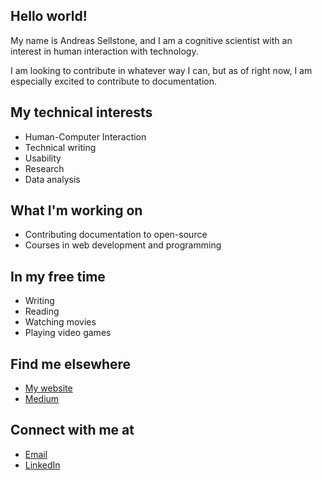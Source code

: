 ## Hello world!

My name is Andreas Sellstone, and I am a cognitive scientist with an interest in human interaction with technology.

I am looking to contribute in whatever way I can, but as of right now, I am especially excited to contribute to documentation.

## My technical interests

- Human-Computer Interaction
- Technical writing
- Usability
- Research
- Data analysis

## What I'm working on

- Contributing documentation to open-source
- Courses in web development and programming

## In my free time

- Writing
- Reading
- Watching movies
- Playing video games

## Find me elsewhere

- [My website](https://andreassellstone.com/)
- [Medium](https://medium.com/@andreassellstone)

## Connect with me at

- [Email](mailto:andreas@sellstone.se)
- [LinkedIn](https://www.linkedin.com/in/andreas-sellstone-9465462b3/?locale=en_US)
